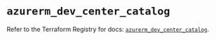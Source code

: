 # `azurerm_dev_center_catalog`

Refer to the Terraform Registry for docs: [`azurerm_dev_center_catalog`](https://registry.terraform.io/providers/hashicorp/azurerm/4.19.0/docs/resources/dev_center_catalog).
